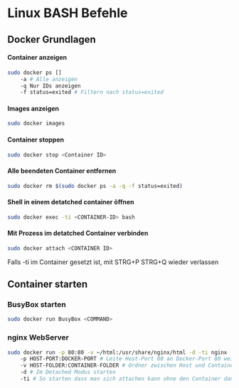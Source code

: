 # Linux BASH Befehle

## Docker Grundlagen
#### Container anzeigen
``` bash
sudo docker ps []
	-a # Alle anzeigen
	-q Nur IDs anzeigen
	-f status=exited # Filtern nach status=exited
```

#### Images anzeigen
``` bash
sudo docker images
```

#### Container stoppen
``` bash
sudo docker stop <Container ID>
```

#### Alle beendeten Container entfernen
``` bash
sudo docker rm $(sudo docker ps -a -q -f status=exited)
```

#### Shell in einem detatched container öffnen
``` bash
sudo docker exec -ti <CONTAINER-ID> bash
```

#### Mit Prozess im detatched Container verbinden
``` bash
sudo docker attach <CONTAINER ID>
```
Falls -ti im Container gesetzt ist, mit STRG+P STRG+Q wieder verlassen

## Container starten
### BusyBox starten
``` bash
sudo docker run BusyBox <COMMAND>
```

### nginx WebServer
``` bash
sudo docker run -p 80:80 -v ~/html:/usr/share/nginx/html -d -ti nginx
	-p HOST-PORT:DOCKER-PORT # Leite Host-Port 80 an Docker-Port 80 weiter
	-v HOST-FOLDER:CONTAINER-FOLDER # Ordner zwischen Host und Container verknüpfen
	-d # Im Detached Modus starten
	-ti	# So starten dass man sich attachen kann ohne den Container danach beenden zu müssen
```
